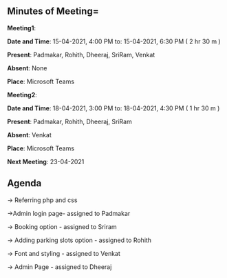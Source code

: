 ## Minutes of Meeting=
**Meeting1**:

**Date and Time**: 15-04-2021, 4:00 PM to: 15-04-2021, 6:30 PM ( 2 hr 30 m )

**Present**: Padmakar, Rohith, Dheeraj, SriRam, Venkat 

**Absent**: None

**Place**: Microsoft Teams

**Meeting2**:

**Date and Time**: 18-04-2021, 3:00 PM to: 18-04-2021, 4:30 PM ( 1 hr 30 m )

**Present**: Padmakar, Rohith, Dheeraj, SriRam 

**Absent**: Venkat

**Place**: Microsoft Teams

**Next Meeting**: 23-04-2021

## Agenda

-> Referring php and css

->Admin login page- assigned to Padmakar

-> Booking option - assigned to Sriram

-> Adding parking slots option - assigned to Rohith

-> Font and styling - assigned to Venkat

-> Admin Page - assigned to Dheeraj
